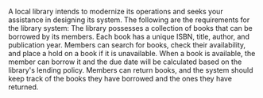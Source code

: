 A local library intends to modernize its operations and seeks your assistance in designing its system. The following are the requirements for the library system:
The library possesses a collection of books that can be borrowed by its members.
Each book has a unique ISBN, title, author, and publication year.
Members can search for books, check their availability, and place a hold on a book if it is unavailable.
When a book is available, the member can borrow it and the due date will be calculated based on the library's lending policy.
Members can return books, and the system should keep track of the books they have borrowed and the ones they have returned.

